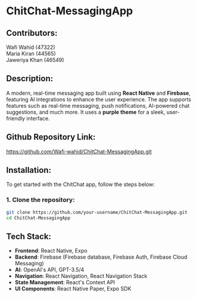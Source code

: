 # ChitChat-MessagingApp

## **Contributors**:

Wafi Wahid (47322)<br>
Maria Kiran (44565)<br>
Jaweriya Khan (46549)<br>

## **Description**:

A modern, real-time messaging app built using **React Native** and **Firebase**, featuring AI integrations to enhance the user experience. The app supports features such as real-time messaging, push notifications, AI-powered chat suggestions, and much more. It uses a **purple theme** for a sleek, user-friendly interface.

## **Github Repository Link**:

https://github.com/Wafi-wahid/ChitChat-MessagingApp.git

## **Installation**:

To get started with the ChitChat app, follow the steps below:

### 1. **Clone the repository**:

```bash
git clone https://github.com/your-username/ChitChat-MessagingApp.git
cd ChitChat-MessagingApp
```

## **Tech Stack**:

- **Frontend**: React Native, Expo
- **Backend**: Firebase (Firebase database, Firebase Auth, Firebase Cloud Messaging)
- **AI**: OpenAI's API, GPT-3.5/4
- **Navigation**: React Navigation, React Navigation Stack
- **State Management**: React's Context API
- **UI Components**: React Native Paper, Expo SDK
